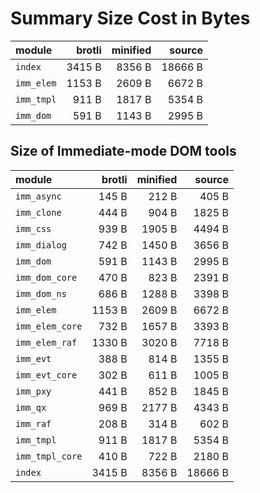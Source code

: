 # Summary Size Cost in Bytes

| module          |   brotli | minified |   source |
|:----------------|---------:|---------:|---------:|
| `index`         |   3415 B |   8356 B |  18666 B |
| `imm_elem`      |   1153 B |   2609 B |   6672 B |
| `imm_tmpl`      |    911 B |   1817 B |   5354 B |
| `imm_dom`       |    591 B |   1143 B |   2995 B |


## Size of Immediate-mode DOM tools

| module          |   brotli | minified |   source |
|:----------------|---------:|---------:|---------:|
| `imm_async`     |    145 B |    212 B |    405 B |
| `imm_clone`     |    444 B |    904 B |   1825 B |
| `imm_css`       |    939 B |   1905 B |   4494 B |
| `imm_dialog`    |    742 B |   1450 B |   3656 B |
| `imm_dom`       |    591 B |   1143 B |   2995 B |
| `imm_dom_core`  |    470 B |    823 B |   2391 B |
| `imm_dom_ns`    |    686 B |   1288 B |   3398 B |
| `imm_elem`      |   1153 B |   2609 B |   6672 B |
| `imm_elem_core` |    732 B |   1657 B |   3393 B |
| `imm_elem_raf`  |   1330 B |   3020 B |   7718 B |
| `imm_evt`       |    388 B |    814 B |   1355 B |
| `imm_evt_core`  |    302 B |    611 B |   1005 B |
| `imm_pxy`       |    441 B |    852 B |   1845 B |
| `imm_qx`        |    969 B |   2177 B |   4343 B |
| `imm_raf`       |    208 B |    314 B |    602 B |
| `imm_tmpl`      |    911 B |   1817 B |   5354 B |
| `imm_tmpl_core` |    410 B |    722 B |   2180 B |
| `index`         |   3415 B |   8356 B |  18666 B |

